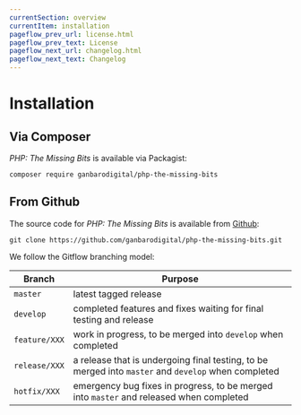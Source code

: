 ```yaml
---
currentSection: overview
currentItem: installation
pageflow_prev_url: license.html
pageflow_prev_text: License
pageflow_next_url: changelog.html
pageflow_next_text: Changelog
---
```


# Installation

## Via Composer

_PHP: The Missing Bits_ is available via Packagist:

    composer require ganbarodigital/php-the-missing-bits

## From Github

The source code for _PHP: The Missing Bits_ is available from [Github](https://github.com):

    git clone https://github.com/ganbarodigital/php-the-missing-bits.git

We follow the Gitflow branching model:

Branch | Purpose
-------|--------
`master` | latest tagged release
`develop` | completed features and fixes waiting for final testing and release
`feature/XXX` | work in progress, to be merged into `develop` when completed
`release/XXX` | a release that is undergoing final testing, to be merged into `master` and `develop` when completed
`hotfix/XXX` | emergency bug fixes in progress, to be merged into `master` and released when completed
